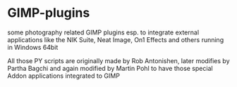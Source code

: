 # GIMP-plugins
some photography related GIMP plugins esp. to integrate external applications like the NIK Suite, Neat Image, On1 Effects and others running in Windows 64bit

All those PY scripts are originally made by Rob Antonishen, later modifies by Partha Bagchi and again modified by Martin Pohl to have those special Addon applications integrated to GIMP
